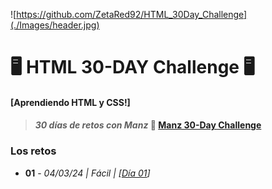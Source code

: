 ![https://github.com/ZetaRed92/HTML_30Day_Challenge](./Images/header.jpg)

# 🖥️ HTML 30-DAY Challenge 🖥️
#### [Aprendiendo HTML y CSS!]
> #### *30 días de retos con Manz* 🎯 **[Manz 30-Day Challenge](https://lenguajehtml.com/challenge/)**

### **Los retos**
* **01** - *04/03/24 | Fácil | [[Día 01](https://github.com/ZetaRed92/HTML_30Day_Challenge/tree/main/Retos/Reto%2001)]*